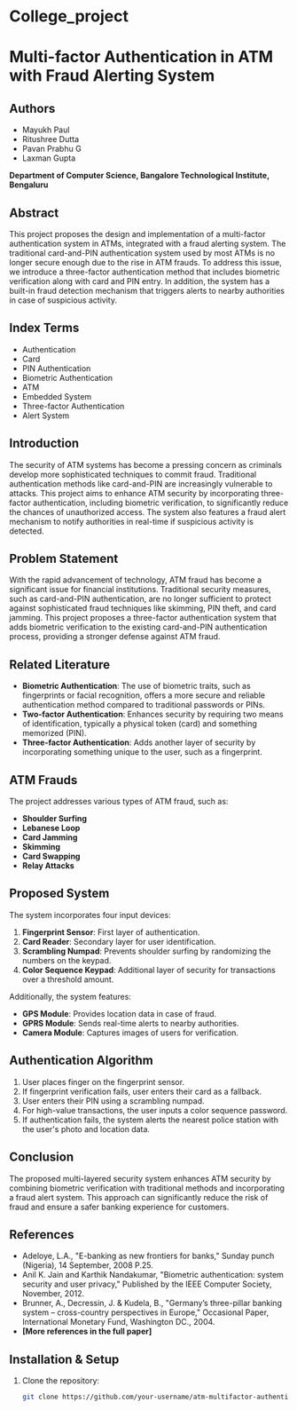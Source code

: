 ﻿# College_project
# Multi-factor Authentication in ATM with Fraud Alerting System

## Authors
- Mayukh Paul
- Ritushree Dutta
- Pavan Prabhu G
- Laxman Gupta

**Department of Computer Science, Bangalore Technological Institute, Bengaluru**

## Abstract
This project proposes the design and implementation of a multi-factor authentication system in ATMs, integrated with a fraud alerting system. The traditional card-and-PIN authentication system used by most ATMs is no longer secure enough due to the rise in ATM frauds. To address this issue, we introduce a three-factor authentication method that includes biometric verification along with card and PIN entry. In addition, the system has a built-in fraud detection mechanism that triggers alerts to nearby authorities in case of suspicious activity.

## Index Terms
- Authentication
- Card
- PIN Authentication
- Biometric Authentication
- ATM
- Embedded System
- Three-factor Authentication
- Alert System

## Introduction
The security of ATM systems has become a pressing concern as criminals develop more sophisticated techniques to commit fraud. Traditional authentication methods like card-and-PIN are increasingly vulnerable to attacks. This project aims to enhance ATM security by incorporating three-factor authentication, including biometric verification, to significantly reduce the chances of unauthorized access. The system also features a fraud alert mechanism to notify authorities in real-time if suspicious activity is detected.

## Problem Statement
With the rapid advancement of technology, ATM fraud has become a significant issue for financial institutions. Traditional security measures, such as card-and-PIN authentication, are no longer sufficient to protect against sophisticated fraud techniques like skimming, PIN theft, and card jamming. This project proposes a three-factor authentication system that adds biometric verification to the existing card-and-PIN authentication process, providing a stronger defense against ATM fraud.

## Related Literature
- **Biometric Authentication**: The use of biometric traits, such as fingerprints or facial recognition, offers a more secure and reliable authentication method compared to traditional passwords or PINs.
- **Two-factor Authentication**: Enhances security by requiring two means of identification, typically a physical token (card) and something memorized (PIN).
- **Three-factor Authentication**: Adds another layer of security by incorporating something unique to the user, such as a fingerprint.

## ATM Frauds
The project addresses various types of ATM fraud, such as:
- **Shoulder Surfing**
- **Lebanese Loop**
- **Card Jamming**
- **Skimming**
- **Card Swapping**
- **Relay Attacks**

## Proposed System
The system incorporates four input devices:
1. **Fingerprint Sensor**: First layer of authentication.
2. **Card Reader**: Secondary layer for user identification.
3. **Scrambling Numpad**: Prevents shoulder surfing by randomizing the numbers on the keypad.
4. **Color Sequence Keypad**: Additional layer of security for transactions over a threshold amount.

Additionally, the system features:
- **GPS Module**: Provides location data in case of fraud.
- **GPRS Module**: Sends real-time alerts to nearby authorities.
- **Camera Module**: Captures images of users for verification.

## Authentication Algorithm
1. User places finger on the fingerprint sensor.
2. If fingerprint verification fails, user enters their card as a fallback.
3. User enters their PIN using a scrambling numpad.
4. For high-value transactions, the user inputs a color sequence password.
5. If authentication fails, the system alerts the nearest police station with the user's photo and location data.

## Conclusion
The proposed multi-layered security system enhances ATM security by combining biometric verification with traditional methods and incorporating a fraud alert system. This approach can significantly reduce the risk of fraud and ensure a safer banking experience for customers.

## References
- Adeloye, L.A., "E-banking as new frontiers for banks," Sunday punch (Nigeria), 14 September, 2008 P.25.
- Anil K. Jain and Karthik Nandakumar, "Biometric authentication: system security and user privacy," Published by the IEEE Computer Society, November, 2012.
- Brunner, A., Decressin, J. & Kudela, B., "Germany’s three-pillar banking system – cross-country perspectives in Europe," Occasional Paper, International Monetary Fund, Washington DC., 2004.
- **[More references in the full paper]**

## Installation & Setup
1. Clone the repository:
   ```bash
   git clone https://github.com/your-username/atm-multifactor-authentication.git
